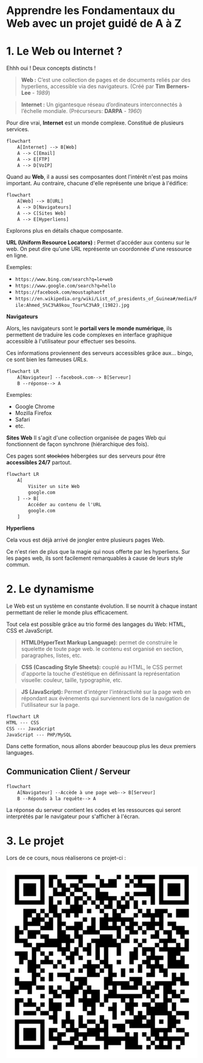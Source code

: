# Apprendre les Fondamentaux du Web avec un projet guidé de A à Z

# 1. Le Web ou Internet ?

Ehhh oui ! Deux concepts distincts !

> **Web :** C’est une collection de pages et de documents reliés par des hyperliens, accessible via des navigateurs. (Créé par **Tim Berners-Lee** - *1989*)

> **Internet :** Un gigantesque réseau d’ordinateurs interconnectés à l’échelle mondiale. (Précurseurs: **DARPA** - *1960*)

Pour dire vrai, **Internet** est un monde complexe. Constitué de plusieurs services.

```mermaid
flowchart
    A[Internet] --> B[Web]
    A --> C[Email]
    A --> E[FTP]
    A --> D[VoIP]
```

Quand au **Web**, il a aussi ses composantes dont l'intérêt n'est pas moins important. Au contraire, chacune d'elle représente une brique à l'édifice:

```mermaid
flowchart
    A[Web] --> B[URL]
    A --> D[Navigateurs]
    A --> C[Sites Web]
    A --> E[Hyperliens]
```

Explorons plus en détails chaque composante.

**URL (Uniform Resource Locators) :** Permet d'accéder aux contenu sur le web. On peut dire qu'une URL représente un coordonnée d'une ressource en ligne.

Exemples: 
* `https://www.bing.com/search?q=le+web`
* `https://www.google.com/search?q=hello`
* `https://facebook.com/moustaphaotf`
* `https://en.wikipedia.org/wiki/List_of_presidents_of_Guinea#/media/File:Ahmed_S%C3%A9kou_Tour%C3%A9_(1982).jpg`


**Navigateurs**

Alors, les navigateurs sont le **portail vers le monde numérique**, ils permettent de traduire les code complexes en interface graphique accessible à l'utilisateur pour effectuer ses besoins.

Ces informations proviennent des serveurs accessibles grâce aux... bingo, ce sont bien les fameuses _URLs_.

```mermaid
flowchart LR
    A[Navigateur] --facebook.com--> B[Serveur]
    B --réponse--> A
```

Exemples:
* Google Chrome
* Mozilla Firefox
* Safari
* etc.

**Sites Web**
Il s'agit d'une collection organisée de pages Web qui fonctionnent de façon synchrone (hiérarchique des fois).

Ces pages sont ~~stockées~~ hébergées sur des serveurs pour être **accessibles 24/7** partout.

```mermaid
flowchart LR
    A[
        Visiter un site Web
        google.com
    ] --> B[
        Accéder au contenu de l'URL
        google.com
    ]
```

**Hyperliens**

Cela vous est déjà arrivé de jongler entre plusieurs pages Web.

Ce n'est rien de plus que la magie qui nous offerte par les hyperliens. Sur les pages web, ils sont facilement remarquables à cause de leurs style commun.

# 2. Le dynamisme
Le Web est un système en constante évolution. Il se nourrit à chaque instant permettant de relier le monde plus efficacement.

Tout cela est possible grâce au trio formé des langages du Web: HTML, CSS et JavaScript.

> **HTML(HyperText Markup Language):** permet de construire le squelette de toute page web. le contenu est organisé en section, paragraphes, listes, etc.

> **CSS (Cascading Style Sheets):** couplé au HTML, le CSS permet d'apporte la touche d'estétique en définissant la représentation visuelle: couleur, taille, typographie, etc.

> **JS (JavaScript):** Permet d'intégrer l'intéractivité sur la page web en répondant aux évènements qui surviennent lors de la navigation de l'utilisateur sur la page.

```mermaid
flowchart LR
HTML --- CSS
CSS --- JavaScript
JavaScript --- PHP/MySQL
```

Dans cette formation, nous allons aborder beaucoup plus les deux premiers languages.

## Communication Client / Serveur


```mermaid
flowchart 
    A[Navigateur] --Accède à une page web--> B[Serveur]
    B --Réponds à la requête--> A

```

La réponse du serveur contient les codes et les ressources qui seront interprétés par le navigateur pour s'afficher à l'écran.

# 3. Le projet

Lors de ce cours, nous réaliserons ce projet-ci :

![Web Fondamentals](./reveal.js/images/qr-code.svg)